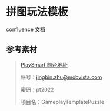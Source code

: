 # 拼图玩法模板

[confluence 文档](https://confluence.mobvista.com/pages/viewpage.action?pageId=79345303)

## 参考素材

> [PlaySmart 前台地址](http://pl-dev.mintegral.com)
>
> 帐号：jingbin.zhu@mobvista.com
>
> 密码：pt2022
>
> 项目名：GameplayTemplatePuzzle
